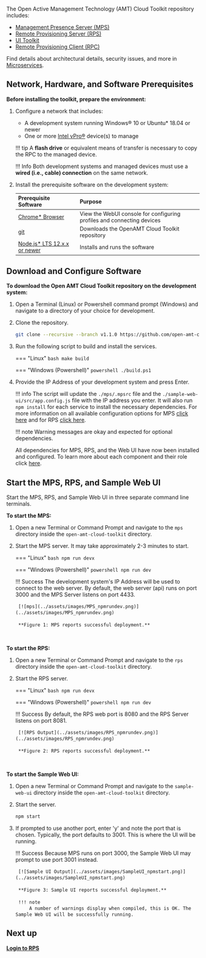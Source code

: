 

The Open Active Management Technology (AMT) Cloud Toolkit repository includes: 

- [Management Presence Server (MPS)](../Glossary.md#m)
- [Remote Provisioning Server (RPS)](../Glossary.md#r)
- [UI Toolkit](../Glossary.md#u)
- [Remote Provisioning Client (RPC)](../Glossary.md#r)

Find details about architectural details, security issues, and more in [Microservices](../Microservices/overview.md).

## Network, Hardware, and Software Prerequisites

**Before installing the toolkit, prepare the environment:**

1. Configure a network that includes:

    -  A development system running Windows® 10 or Ubuntu* 18.04 or newer 
    -  One or more [Intel vPro®](https://www.intel.com/content/www/us/en/architecture-and-technology/vpro/what-is-vpro.html) device(s) to manage

    !!! tip
        A **flash drive** or equivalent means of transfer is necessary to copy the RPC to the managed device.

    !!! Info
        Both development systems and managed devices must use a **wired (i.e., cable) connection** on the same network.

2. Install the prerequisite software on the development system:

    | Prerequisite Software | Purpose |
    | :----------- |  :--|
    | [Chrome* Browser](https://www.google.com/chrome) | View the WebUI console for configuring profiles and connecting devices | 
    | [git](https://git-scm.com/downloads)| Downloads the OpenAMT Cloud Toolkit repository | 
    | [Node.js* LTS 12.x.x or newer](https://nodejs.org/) | Installs and runs the software | 

## Download and Configure Software

**To download the Open AMT Cloud Toolkit repository on the development system:**

1. Open a Terminal (Linux) or Powershell command prompt (Windows) and navigate to a directory of your choice for development. 

2. Clone the repository.
    ``` bash
    git clone --recursive --branch v1.1.0 https://github.com/open-amt-cloud-toolkit/open-amt-cloud-toolkit
    ```

3. Run the following script to build and install the services. 

    === "Linux"
        ``` bash
        make build
        ```

    === "Windows (Powershell)"
        ``` powershell
        ./build.ps1
        ```

4. Provide the IP Address of your development system and press Enter. 

    !!! info
        The script will update the `./mps/.mpsrc` file and the `./sample-web-ui/src/app.config.js` file with the IP address you enter. It will also run `npm install` for each service to install the necessary dependencies. For more information on all available configuration options for MPS [click here](../Microservices/MPS/configuration.md) and for RPS [click here](../Microservices/RPS/configuration.md).

    !!! note
        Warning messages are okay and expected for optional dependencies.

    All dependencies for MPS, RPS, and the Web UI have now been installed and configured. To learn more about each component and their role click [here](../Microservices/overview.md).

## Start the MPS, RPS, and Sample Web UI

Start the MPS, RPS, and Sample Web UI in three separate command line terminals. 

**To start the MPS:**

1. Open a new Terminal or Command Prompt and navigate to the `mps` directory inside the `open-amt-cloud-toolkit` directory. 

2. Start the MPS server. It may take approximately 2-3 minutes to start.

    === "Linux"
        ``` bash
        npm run devx
        ```

    === "Windows (Powershell)"
        ``` powershell
        npm run dev
        ```

    !!! Success
        The development system's IP Address will be used to connect to the web server. By default, the web server (api) runs on port 3000 and the MPS Server listens on port 4433.

        [![mps](../assets/images/MPS_npmrundev.png)](../assets/images/MPS_npmrundev.png)

        **Figure 1: MPS reports successful deployment.**

    <!-- !!! Note
        Because the `generateCertificates` field is set to true in the `.mpsrc` file, certificates will be generated and stored in the `../mps/private` directory. -->

<br>

**To start the RPS:**

1. Open a new Terminal or Command Prompt and navigate to the `rps` directory inside the `open-amt-cloud-toolkit` directory. 

2. Start the RPS server.

    === "Linux"
        ``` bash
        npm run devx
        ```

    === "Windows (Powershell)"
        ``` powershell
        npm run dev
        ```


    !!! Success
        By default, the RPS web port is 8080 and the RPS Server listens on port 8081.

        [![RPS Output](../assets/images/RPS_npmrundev.png)](../assets/images/RPS_npmrundev.png)

        **Figure 2: RPS reports successful deployment.**

<br>

**To start the Sample Web UI:**

1. Open a new Terminal or Command Prompt and navigate to the `sample-web-ui` directory inside the `open-amt-cloud-toolkit` directory.

2. Start the server.

    ``` bash
    npm start
    ```

3. If prompted to use another port, enter 'y' and note the port that is chosen. Typically, the port defaults to 3001. This is where the UI will be running.

    !!! Success
        Because MPS runs on port 3000, the Sample Web UI may prompt to use port 3001 instead.

        [![Sample UI Output](../assets/images/SampleUI_npmstart.png)](../assets/images/SampleUI_npmstart.png)

        **Figure 3: Sample UI reports successful deployment.**

        !!! note
            A number of warnings display when compiled, this is OK. The Sample Web UI will be successfully running.

## Next up

[**Login to RPS**](../General/loginToRPS.md)

